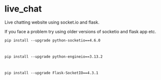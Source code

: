 # live_chat
<p> Live chatting website using socket.io and flask. </p>
<p> If you face a problem try using older versions of socketio and flask app etc.</p>

<code>pip install --upgrade python-socketio==4.6.0

pip install --upgrade python-engineio==3.13.2

pip install --upgrade Flask-SocketIO==4.3.1</code>
